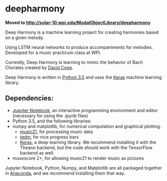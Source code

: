 # deepharmony

**Moved to http://solar-10.wpi.edu/ModalObjectLibrary/deepharmony**

Deep Harmony is a machine learning project for creating harmonies based on a given melody.

Using LSTM neural networks to produce accompaniments for melodies. Developed for a music practicum class at WPI.

Currently, Deep Harmony is learning to mimic the behavior of Bach Chorales created by [David Cope](http://artsites.ucsc.edu/faculty/cope/).

Deep Harmony is written in [Python 3.5](https://www.python.org) and uses the [Keras](https://keras.io) machine learning library.

## Dependencies:
* [Jupyter Notebook](http://jupyter.org), an interactive programming environment and editor (necessary for using the .ipynb files)
* Python 3.5, and the following libraries:
* numpy and matplotlib, for numerical computation and graphical plotting.
    * [music21](http://web.mit.edu/music21), for processing music data
    * [tqdm](https://pypi.python.org/pypi/tqdm), for nice progress bars
    * [Keras](https://keras.io), a deep learning library. We recommend installing it with the Theano backend, but the code should work with the TensorFlow backend as well.
* musescore 2+, for allowing music21 to render music as pictures

Jupyter Notebook, Python, Numpy, and Matplotlib are all packaged together in [Anaconda](https://www.continuum.io/downloads), and we recommend installing them that way.
